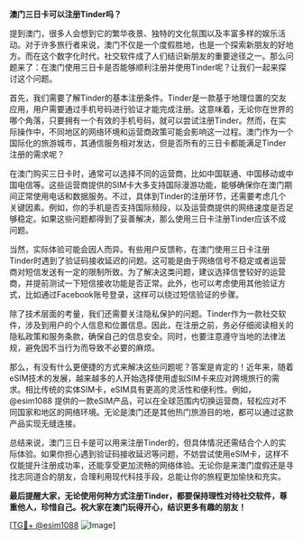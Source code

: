 **澳门三日卡可以注册Tinder吗？**

提到澳门，很多人会想到它的繁华夜景、独特的文化氛围以及丰富多样的娱乐活动。对于许多旅行者来说，澳门不仅是一个度假胜地，也是一个探索新朋友的好地方。而在这个数字化时代，社交软件成了人们结识新朋友的重要途径之一。那么问题来了：在澳门使用三日卡是否能够顺利注册并使用Tinder呢？让我们一起来探讨这个问题。

首先，我们需要了解Tinder的基本注册条件。Tinder是一款基于地理位置的交友应用，用户需要通过手机号码进行验证才能完成注册。这意味着，无论你在世界的哪个角落，只要拥有一个有效的手机号码，就可以尝试注册Tinder。然而，在实际操作中，不同地区的网络环境和运营商政策可能会影响这一过程。澳门作为一个国际化的旅游城市，其通信服务相对发达，但是否所有的三日卡都能满足Tinder注册的需求呢？

在澳门购买三日卡时，通常可以选择不同的运营商，比如中国联通、中国移动或中国电信等。这些运营商提供的SIM卡大多支持国际漫游功能，能够确保你在澳门期间正常使用电话和数据服务。不过，具体到Tinder的注册环节，还需要考虑几个关键因素。例如，你的手机是否支持国际频段，以及运营商提供的网络速度是否足够稳定。如果这些问题都得到了妥善解决，那么使用三日卡注册Tinder应该不成问题。

当然，实际体验可能会因人而异。有些用户反馈称，在澳门使用三日卡注册Tinder时遇到了验证码接收延迟的问题。这可能是由于网络信号不稳定或者运营商对短信发送有一定的限制所致。为了解决这类问题，建议选择信誉较好的运营商，并提前测试一下短信接收功能是否正常。此外，也可以考虑使用其他验证方式，比如通过Facebook账号登录，这样可以绕过短信验证的步骤。

除了技术层面的考量，我们还需要关注隐私保护的问题。Tinder作为一款社交软件，涉及到用户的个人信息和位置信息。因此，在注册之前，务必仔细阅读相关的隐私政策和服务条款，确保自己的信息安全。同时，也要注意遵守当地的法律法规，避免因不当行为而导致不必要的麻烦。

那么，有没有什么更便捷的方式来解决这些问题呢？答案是肯定的！近年来，随着eSIM技术的发展，越来越多的人开始选择使用虚拟SIM卡来应对跨境旅行的需求。相比传统的实体SIM卡，eSIM具有更高的灵活性和便利性。例如，@esim1088 提供的一款eSIM产品，可以在全球范围内切换运营商，轻松应对不同国家和地区的网络环境。无论是澳门还是其他热门旅游目的地，都可以通过这款产品实现无缝连接。

总结来说，澳门三日卡是可以用来注册Tinder的，但具体情况还需结合个人的实际体验。如果你担心遇到验证码接收延迟等问题，不妨尝试使用eSIM卡，这样不仅能提升注册成功率，还能享受更加流畅的网络体验。无论你是来澳门度假还是寻找志同道合的朋友，合理利用现代科技手段，总能让你的旅程更加愉快和充实。

**最后提醒大家，无论使用何种方式注册Tinder，都要保持理性对待社交软件，尊重他人，珍惜自己。祝大家在澳门玩得开心，结识更多有趣的朋友！**

[[TG💪+ @esim1088](https://t.me/s/esim1088) ![Image](https://i.postimg.cc/4NQfJmqS/Snipaste-2025-05-13-00-14-12.png)]